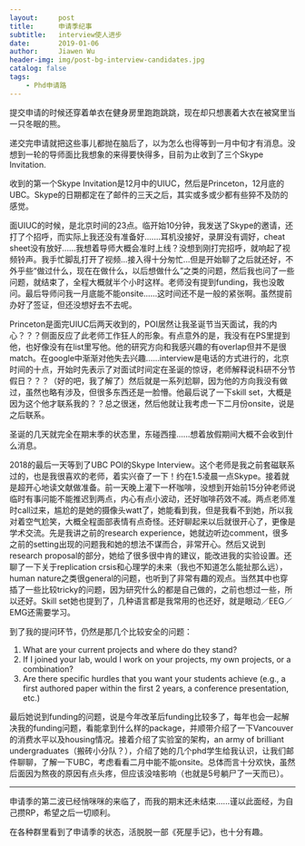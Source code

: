```yaml
---
layout:     post
title:      申请季纪事
subtitle:   interview使人进步
date:       2019-01-06
author:     Jiawen Wu
header-img: img/post-bg-interview-candidates.jpg
catalog: false
tags:
    - Phd申请路
---
```

<script type="text/javascript">
// 禁止右键菜单
document.oncontextmenu = function(){ return false; };
// 禁止文字选择
document.onselectstart = function(){ return false; };
// 禁止复制
document.oncopy = function(){ return false; };
// 禁止剪切
document.oncut = function(){ return false; };
// 禁止粘贴
document.onpaste = function(){ return false; };
</script>

提交申请的时候还穿着单衣在健身房里跑跑跳跳，现在却只想裹着大衣在被窝里当一只冬眠的熊。

递交完申请就把这些事儿都抛在脑后了，以为怎么也得等到一月中旬才有消息。没想到一轮的导师面比我想象的来得要快得多，目前为止收到了三个Skype Invitation.


收到的第一个Skype Invitation是12月中的UIUC，然后是Princeton，12月底的UBC。Skype的日期都定在了邮件的三天之后，其实或多或少都有些猝不及防的感觉。

面UIUC的时候，是北京时间的23点。临开始10分钟，我发送了Skype的邀请，还打了个招呼，而实际上我还没有准备好.......耳机没接好，录屏没有调好，cheat sheet没有放好......我想着导师大概会准时上线？没想到刚打完招呼，就响起了视频铃声。我手忙脚乱打开了视频...接入得十分匆忙...但是开始聊了之后就还好，不外乎些“做过什么，现在在做什么，以后想做什么”之类的问题，然后我也问了一些问题，就结束了，全程大概就半个小时这样。老师没有提到funding，我也没敢问。最后导师问我一月底能不能onsite......这时间还不是一般的紧张啊。虽然提前办好了签证，但还没想好去不去呢。

Princeton是面完UIUC后两天收到的，POI居然让我圣诞节当天面试，我的内心？？？侧面反应了此老师工作狂人的形象。有点意外的是，我没有在PS里提到他，也好像没有在list里写他。他的研究方向和我感兴趣的有overlap但并不是很match。在google中渐渐对他失去兴趣......interview是电话的方式进行的，北京时间的十点，开始时先表示了对面试时间定在圣诞的惊讶，老师解释说科研不分节假日？？？（好的吧，我了解了）然后就是一系列尬聊，因为他的方向我没有做过，虽然也略有涉及，但很多东西还是一脸懵。他最后说了一下skill set，大概是因为这个他才联系我的？？总之很迷，然后他就让我考虑一下二月份onsite，说是之后联系。

圣诞的几天就完全在期末季的状态里，东碰西撞......想着放假期间大概不会收到什么消息。

2018的最后一天等到了UBC POI的Skype Interview。这个老师是我之前套磁联系过的，也是我很喜欢的老师，着实兴奋了一下！约在1.5凌晨一点Skype。接着就是超开心地读文献做准备。前一天晚上灌下一杯咖啡，没想到开始前15分钟老师说临时有事问能不能推迟到两点，内心有点小波动，还好咖啡药效不减。两点老师准时call过来，尴尬的是她的摄像头watt了，她能看到我，但是我看不到她，所以我对着空气尬笑，大概全程面部表情有点奇怪。还好聊起来以后就很开心了，更像是学术交流。先是我讲之前的research experience，她就边听边comment，很多之前的setting出现的问题我和她的想法不谋而合，非常开心。然后又说到research proposal的部分，她给了很多很中肯的建议，能改进我的实验设置。还聊了一下关于replication crsis和心理学的未来（我也不知道怎么能扯那么远），human nature之类很general的问题，也听到了非常有趣的观点。当然其中也穿插了一些比较tricky的问题，因为研究什么的都是自己做的，之前也想过一些，所以还好。Skill set她也提到了，几种语言都是我常用的也还好，就是眼动／EEG／EMG还需要学习。

到了我的提问环节，仍然是那几个比较安全的问题：

1. What are your current projects and where do they stand?
2. If I joined your lab, would I work on your projects, my own projects, or a combination?
3. Are there specific hurdles that you want your students achieve (e.g., a first authored paper within the first 2 years, a conference presentation, etc.)

最后她说到funding的问题，说是今年改革后funding比较多了，每年也会一起解决我的funding问题，看能拿到什么样的package，并顺带介绍了一下Vancouver的消费水平以及housing情况。接着介绍了实验室的架构，an army of brilliant undergraduates（搬砖小分队？），介绍了她的几个phd学生给我认识，让我们邮件聊聊，了解一下UBC，考虑看看二月中能不能onsite。总体而言十分欢快，虽然后面因为熬夜的原因有点头疼，但应该没啥影响（也就是5号躺尸了一天而已）。

---

申请季的第二波已经悄咪咪的来临了，而我的期末还未结束......谨以此面经，为自己攒RP，希望之后一切顺利。

在各种群里看到了申请季的状态，活脱脱一部《死屋手记》，也十分有趣。

